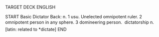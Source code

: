 TARGET DECK
ENGLISH

START
Basic
Dictator
Back: n. 1 usu. Unelected omnipotent ruler. 2 omnipotent person in any sphere. 3 domineering person.  dictatorship n. [latin: related to *dictate]
END
